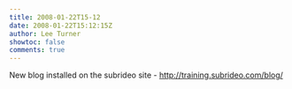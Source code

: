 ```yaml
---
title: 2008-01-22T15-12
date: 2008-01-22T15:12:15Z
author: Lee Turner
showtoc: false
comments: true
---
```


New  blog installed on the subrideo site - http://training.subrideo.com/blog/

